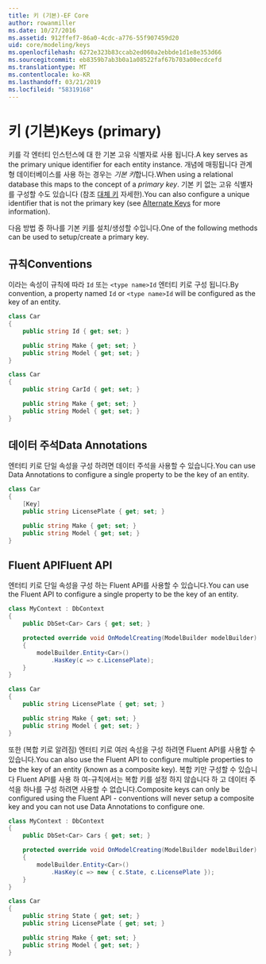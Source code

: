 ```yaml
---
title: 키 (기본)-EF Core
author: rowanmiller
ms.date: 10/27/2016
ms.assetid: 912ffef7-86a0-4cdc-a776-55f907459d20
uid: core/modeling/keys
ms.openlocfilehash: 6272e323b83ccab2ed060a2ebbde1d1e8e353d66
ms.sourcegitcommit: eb8359b7ab3b0a1a08522faf67b703a00ecdcefd
ms.translationtype: MT
ms.contentlocale: ko-KR
ms.lasthandoff: 03/21/2019
ms.locfileid: "58319168"
---
```

# <a name="keys-primary"></a><span data-ttu-id="c3bd8-102">키 (기본)</span><span class="sxs-lookup"><span data-stu-id="c3bd8-102">Keys (primary)</span></span>

<span data-ttu-id="c3bd8-103">키를 각 엔터티 인스턴스에 대 한 기본 고유 식별자로 사용 됩니다.</span><span class="sxs-lookup"><span data-stu-id="c3bd8-103">A key serves as the primary unique identifier for each entity instance.</span></span> <span data-ttu-id="c3bd8-104">개념에 매핑됩니다 관계형 데이터베이스를 사용 하는 경우는 *기본 키*합니다.</span><span class="sxs-lookup"><span data-stu-id="c3bd8-104">When using a relational database this maps to the concept of a *primary key*.</span></span> <span data-ttu-id="c3bd8-105">기본 키 없는 고유 식별자를 구성할 수도 있습니다 (참조 [대체 키](alternate-keys.md) 자세한).</span><span class="sxs-lookup"><span data-stu-id="c3bd8-105">You can also configure a unique identifier that is not the primary key (see [Alternate Keys](alternate-keys.md) for more information).</span></span> 

<span data-ttu-id="c3bd8-106">다음 방법 중 하나를 기본 키를 설치/생성할 수입니다.</span><span class="sxs-lookup"><span data-stu-id="c3bd8-106">One of the following methods can be used to setup/create a primary key.</span></span>

## <a name="conventions"></a><span data-ttu-id="c3bd8-107">규칙</span><span class="sxs-lookup"><span data-stu-id="c3bd8-107">Conventions</span></span>

<span data-ttu-id="c3bd8-108">이라는 속성이 규칙에 따라 `Id` 또는 `<type name>Id` 엔터티 키로 구성 됩니다.</span><span class="sxs-lookup"><span data-stu-id="c3bd8-108">By convention, a property named `Id` or `<type name>Id` will be configured as the key of an entity.</span></span>

<!-- [!code-csharp[Main](samples/core/Modeling/Conventions/Samples/KeyId.cs?highlight=3)] -->
``` csharp
class Car
{
    public string Id { get; set; }

    public string Make { get; set; }
    public string Model { get; set; }
}
```

<!-- [!code-csharp[Main](samples/core/Modeling/Conventions/Samples/KeyTypeNameId.cs?highlight=3)] -->
``` csharp
class Car
{
    public string CarId { get; set; }

    public string Make { get; set; }
    public string Model { get; set; }
}
```

## <a name="data-annotations"></a><span data-ttu-id="c3bd8-109">데이터 주석</span><span class="sxs-lookup"><span data-stu-id="c3bd8-109">Data Annotations</span></span>

<span data-ttu-id="c3bd8-110">엔터티 키로 단일 속성을 구성 하려면 데이터 주석을 사용할 수 있습니다.</span><span class="sxs-lookup"><span data-stu-id="c3bd8-110">You can use Data Annotations to configure a single property to be the key of an entity.</span></span>

<!-- [!code-csharp[Main](samples/core/Modeling/DataAnnotations/Samples/KeySingle.cs?highlight=3,4)] -->
``` csharp
class Car
{
    [Key]
    public string LicensePlate { get; set; }

    public string Make { get; set; }
    public string Model { get; set; }
}
```

## <a name="fluent-api"></a><span data-ttu-id="c3bd8-111">Fluent API</span><span class="sxs-lookup"><span data-stu-id="c3bd8-111">Fluent API</span></span>

<span data-ttu-id="c3bd8-112">엔터티 키로 단일 속성을 구성 하는 Fluent API를 사용할 수 있습니다.</span><span class="sxs-lookup"><span data-stu-id="c3bd8-112">You can use the Fluent API to configure a single property to be the key of an entity.</span></span>

<!-- [!code-csharp[Main](samples/core/Modeling/FluentAPI/Samples/KeySingle.cs?highlight=7,8)] -->
``` csharp
class MyContext : DbContext
{
    public DbSet<Car> Cars { get; set; }

    protected override void OnModelCreating(ModelBuilder modelBuilder)
    {
        modelBuilder.Entity<Car>()
            .HasKey(c => c.LicensePlate);
    }
}

class Car
{
    public string LicensePlate { get; set; }

    public string Make { get; set; }
    public string Model { get; set; }
}
```

<span data-ttu-id="c3bd8-113">또한 (복합 키로 알려짐) 엔터티 키로 여러 속성을 구성 하려면 Fluent API를 사용할 수 있습니다.</span><span class="sxs-lookup"><span data-stu-id="c3bd8-113">You can also use the Fluent API to configure multiple properties to be the key of an entity (known as a composite key).</span></span> <span data-ttu-id="c3bd8-114">복합 키만 구성할 수 있습니다 Fluent API를 사용 하 여-규칙에서는 복합 키를 설정 하지 않습니다 하 고 데이터 주석을 하나를 구성 하려면 사용할 수 없습니다.</span><span class="sxs-lookup"><span data-stu-id="c3bd8-114">Composite keys can only be configured using the Fluent API - conventions will never setup a composite key and you can not use Data Annotations to configure one.</span></span>

<!-- [!code-csharp[Main](samples/core/Modeling/FluentAPI/Samples/KeyComposite.cs?highlight=7,8)] -->
``` csharp
class MyContext : DbContext
{
    public DbSet<Car> Cars { get; set; }

    protected override void OnModelCreating(ModelBuilder modelBuilder)
    {
        modelBuilder.Entity<Car>()
            .HasKey(c => new { c.State, c.LicensePlate });
    }
}

class Car
{
    public string State { get; set; }
    public string LicensePlate { get; set; }

    public string Make { get; set; }
    public string Model { get; set; }
}
```
